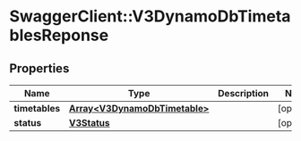 # SwaggerClient::V3DynamoDbTimetablesReponse

## Properties
Name | Type | Description | Notes
------------ | ------------- | ------------- | -------------
**timetables** | [**Array&lt;V3DynamoDbTimetable&gt;**](V3DynamoDbTimetable.md) |  | [optional] 
**status** | [**V3Status**](V3Status.md) |  | [optional] 

